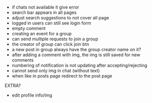 - if chats not available it give error
- search bar appears in all pages
- adjust search suggestions to not cover all page
- logged in users can still see login form
- empty comment
- creating an event for a group
- can send multiple requests to join a group
- the creator of group can click join btn
- a new post in group always have the group creator name on it?
- after adding a comment with img, the img is still saved for new comments
- numbering of notification is not updating after accepting/rejecting
- cannot send only img in chat (without text)
- when like in posts page redirect to the post page

EXTRA?
- edit profile info/img
